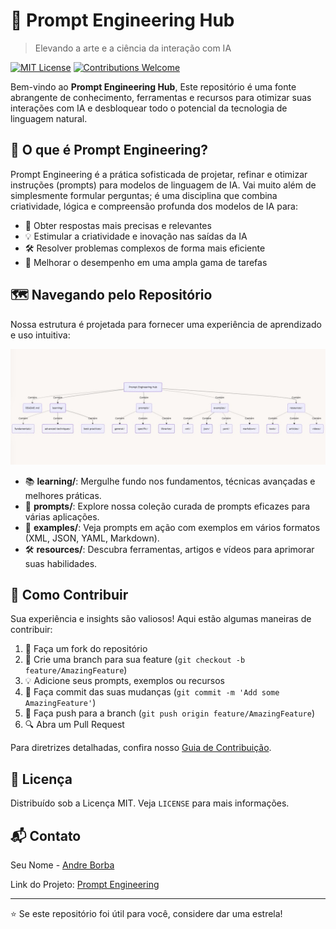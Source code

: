 # 🚀 Prompt Engineering Hub

> Elevando a arte e a ciência da interação com IA

[![MIT License](https://img.shields.io/badge/License-MIT-green.svg)](https://choosealicense.com/licenses/mit/)
[![Contributions Welcome](https://img.shields.io/badge/Contributions-Welcome-brightgreen.svg?style=flat)](CONTRIBUTING.md)

Bem-vindo ao **Prompt Engineering Hub**, Este repositório é uma fonte abrangente de conhecimento, ferramentas e recursos para otimizar suas interações com IA e desbloquear todo o potencial da tecnologia de linguagem natural.

## 🌟 O que é Prompt Engineering?

Prompt Engineering é a prática sofisticada de projetar, refinar e otimizar instruções (prompts) para modelos de linguagem de IA. Vai muito além de simplesmente formular perguntas; é uma disciplina que combina criatividade, lógica e compreensão profunda dos modelos de IA para:

- 🎯 Obter respostas mais precisas e relevantes
- 💡 Estimular a criatividade e inovação nas saídas da IA
- 🛠️ Resolver problemas complexos de forma mais eficiente
- 🚀 Melhorar o desempenho em uma ampla gama de tarefas

## 🗺️ Navegando pelo Repositório

Nossa estrutura é projetada para fornecer uma experiência de aprendizado e uso intuitiva:

![Prompt Engineering](assets/images/promptengineerhub.jpg)

- 📚 **learning/**: Mergulhe fundo nos fundamentos, técnicas avançadas e melhores práticas.
- 💬 **prompts/**: Explore nossa coleção curada de prompts eficazes para várias aplicações.
- 🧪 **examples/**: Veja prompts em ação com exemplos em vários formatos (XML, JSON, YAML, Markdown).
- 🛠️ **resources/**: Descubra ferramentas, artigos e vídeos para aprimorar suas habilidades.

## 🤝 Como Contribuir

Sua experiência e insights são valiosos! Aqui estão algumas maneiras de contribuir:

1. 🍴 Faça um fork do repositório
2. 🔧 Crie uma branch para sua feature (`git checkout -b feature/AmazingFeature`)
3. 💡 Adicione seus prompts, exemplos ou recursos
4. 📝 Faça commit das suas mudanças (`git commit -m 'Add some AmazingFeature'`)
5. 🚀 Faça push para a branch (`git push origin feature/AmazingFeature`)
6. 🔍 Abra um Pull Request

Para diretrizes detalhadas, confira nosso [Guia de Contribuição](CONTRIBUTING.md).

## 📜 Licença

Distribuído sob a Licença MIT. Veja `LICENSE` para mais informações.

## 📬 Contato

Seu Nome - [Andre Borba](andre.borbaaf2b@gmail.com)

Link do Projeto: [Prompt Engineering](https://github.com/AF2B/Prompt-Engineering)

---

⭐️ Se este repositório foi útil para você, considere dar uma estrela!
